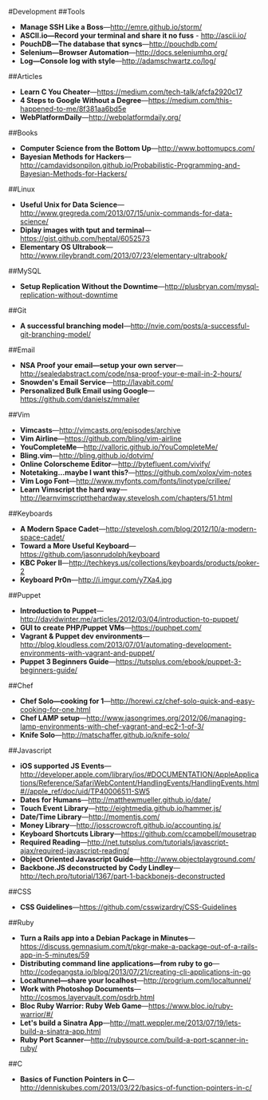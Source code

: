 #Development
##Tools
* **Manage SSH Like a Boss**—http://emre.github.io/storm/
* **ASCII.io—Record your terminal and share it no fuss** - http://ascii.io/
* **PouchDB—The database that syncs**—http://pouchdb.com/
* **Selenium—Browser Automation**—http://docs.seleniumhq.org/
* **Log—Console log with style**—http://adamschwartz.co/log/

##Articles
* **Learn C You Cheater**—https://medium.com/tech-talk/afcfa2920c17
* **4 Steps to Google Without a Degree**—https://medium.com/this-happened-to-me/8f381aa6bd5e
* **WebPlatformDaily**—http://webplatformdaily.org/

##Books
* **Computer Science from the Bottom Up**—http://www.bottomupcs.com/
* **Bayesian Methods for Hackers**—http://camdavidsonpilon.github.io/Probabilistic-Programming-and-Bayesian-Methods-for-Hackers/

##Linux
* **Useful Unix for Data Science**—http://www.gregreda.com/2013/07/15/unix-commands-for-data-science/
* **Diplay images with tput and terminal**—https://gist.github.com/heptal/6052573
* **Elementary OS Ultrabook**—http://www.rileybrandt.com/2013/07/23/elementary-ultrabook/

##MySQL
* **Setup Replication Without the Downtime**—http://plusbryan.com/mysql-replication-without-downtime

##Git
* **A successful branching model**—http://nvie.com/posts/a-successful-git-branching-model/

##Email
* **NSA Proof your email—setup your own server**—http://sealedabstract.com/code/nsa-proof-your-e-mail-in-2-hours/
* **Snowden's Email Service**—http://lavabit.com/
* **Personalized Bulk Email using Google**—https://github.com/danielsz/mmailer

##Vim
* **Vimcasts**—http://vimcasts.org/episodes/archive
* **Vim Airline**—https://github.com/bling/vim-airline
* **YouCompleteMe**—http://valloric.github.io/YouCompleteMe/
* **Bling.vim**—http://bling.github.io/dotvim/
* **Online Colorscheme Editor**—http://bytefluent.com/vivify/
* **Notetaking…maybe I want this?**—https://github.com/xolox/vim-notes
* **Vim Logo Font**—http://www.myfonts.com/fonts/linotype/crillee/
* **Learn Vimscript the hard way**—http://learnvimscriptthehardway.stevelosh.com/chapters/51.html

##Keyboards
* **A Modern Space Cadet**—http://stevelosh.com/blog/2012/10/a-modern-space-cadet/
* **Toward a More Useful Keyboard**—https://github.com/jasonrudolph/keyboard
* **KBC Poker II**—http://techkeys.us/collections/keyboards/products/poker-2
* **Keyboard Pr0n**—http://i.imgur.com/y7Xa4.jpg

##Puppet
* **Introduction to Puppet**—http://davidwinter.me/articles/2012/03/04/introduction-to-puppet/
* **GUI to create PHP/Puppet VMs**—https://puphpet.com/
* **Vagrant &amp; Puppet dev environments**—http://blog.kloudless.com/2013/07/01/automating-development-environments-with-vagrant-and-puppet/
* **Puppet 3 Beginners Guide**—https://tutsplus.com/ebook/puppet-3-beginners-guide/

##Chef
* **Chef Solo—cooking for 1**—http://horewi.cz/chef-solo-quick-and-easy-cooking-for-one.html
* **Chef LAMP setup**—http://www.jasongrimes.org/2012/06/managing-lamp-environments-with-chef-vagrant-and-ec2-1-of-3/
* **Knife Solo**—http://matschaffer.github.io/knife-solo/

##Javascript
* **iOS supported JS Events**—http://developer.apple.com/library/ios/#DOCUMENTATION/AppleApplications/Reference/SafariWebContent/HandlingEvents/HandlingEvents.html#//apple_ref/doc/uid/TP40006511-SW5
* **Dates for Humans**—http://matthewmueller.github.io/date/
* **Touch Event Library**—http://eightmedia.github.io/hammer.js/
* **Date/Time Library**—http://momentjs.com/
* **Money Library**—http://josscrowcroft.github.io/accounting.js/
* **Keyboard Shortcuts Library**—https://github.com/ccampbell/mousetrap
* **Required Reading**—http://net.tutsplus.com/tutorials/javascript-ajax/required-javascript-reading/
* **Object Oriented Javascript Guide**—http://www.objectplayground.com/
* **Backbone.JS deconstructed by Cody Lindley**—http://tech.pro/tutorial/1367/part-1-backbonejs-deconstructed

##CSS
* **CSS Guidelines**—https://github.com/csswizardry/CSS-Guidelines

##Ruby
* **Turn a Rails app into a Debian Package in Minutes**—https://discuss.gemnasium.com/t/pkgr-make-a-package-out-of-a-rails-app-in-5-minutes/59
* **Distributing command line applications—from ruby to go**—http://codegangsta.io/blog/2013/07/21/creating-cli-applications-in-go
* **Localtunnel—share your localhost**—http://progrium.com/localtunnel/
* **Work with Photoshop Documents**—http://cosmos.layervault.com/psdrb.html
* **Bloc Ruby Warrior: Ruby Web Game**—https://www.bloc.io/ruby-warrior/#/
* **Let's build a Sinatra App**—http://matt.weppler.me/2013/07/19/lets-build-a-sinatra-app.html
* **Ruby Port Scanner**—http://rubysource.com/build-a-port-scanner-in-ruby/

##C
* **Basics of Function Pointers in C**—http://denniskubes.com/2013/03/22/basics-of-function-pointers-in-c/